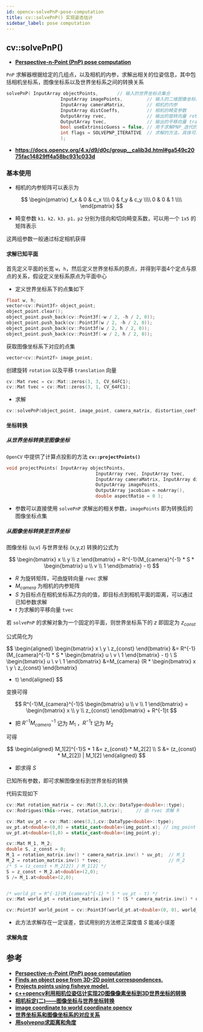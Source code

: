 ```yaml
---
id: opencv-solvePnP-pose-computation
title: cv::solvePnP() 实现姿态估计
sidebar_label: pose computation
---
```


## cv::solvePnP()
- **[Perspective-n-Point (PnP) pose computation](https://docs.opencv.org/4.x/d5/d1f/calib3d_solvePnP.html)**

`PnP` 求解器根据给定的几组点，以及相机的内参，求解出相关的位姿信息，其中包括相机坐标系，图像坐标系以及世界坐标系之间的转换关系

``` cpp
solvePnP( InputArray objectPoints,       // 输入的世界坐标点集合
                    InputArray imagePoints,         // 输入的二维图像坐标点集
                    InputArray cameraMatrix,        // 相机的内参
                    InputArray distCoeffs,          // 相机的畸变参数
                    OutputArray rvec,               // 输出的旋转向量 rotation
                    OutputArray tvec,               // 输出的平移向量 translation
                    bool useExtrinsicGuess = false, // 用于求解PNP_迭代的参数，如果为 true 则会不断优化求解结果
                    int flags = SOLVEPNP_ITERATIVE  // 求解的方法，具体可以查阅文档
                    );
```
- **https://docs.opencv.org/4.x/d9/d0c/group__calib3d.html#ga549c2075fac14829ff4a58bc931c033d**

### 基本使用

- 相机的内参矩阵可以表示为

$$
\begin{pmatrix}
    f_x & 0 & c_x \\\\
    0 & f_y & c_y \\\\
    0 & 0 & 1 \\\\
\end{pmatrix}
$$

- 畸变参数 `k1，k2，k3，p1，p2` 分别为径向和切向畸变系数，可以用一个 `1x5` 的矩阵表示

这两组参数一般通过标定相机获得

#### 求解已知平面

首先定义平面的长宽 `w`，`h`，然后定义世界坐标系的原点，并得到平面4个定点与原点的关系，假设定义坐标系原点为平面中心

- 定义世界坐标系下的点集如下

``` cpp
float w, h;
vector<cv::Point3f> object_point;
object_point.clear();
object_point.push_back(cv::Point3f(-w / 2, -h / 2, 0));
object_point.push_back(cv::Point3f(w / 2, -h / 2, 0));
object_point.push_back(cv::Point3f(w / 2, h / 2, 0));
object_point.push_back(cv::Point3f(-w / 2, h / 2, 0));
```

获取图像坐标系下对应的点集

``` cpp
vector<cv::Point2f> image_point;
```

创建旋转 `rotation` 以及平移 `translation` 向量

``` cpp
cv::Mat rvec = cv::Mat::zeros(3, 3, CV_64FC1);
cv::Mat tvec = cv::Mat::zeros(3, 1, CV_64FC1);
```

- 求解

``` cpp
cv::solvePnP(object_point, image_point, camera_matrix, distortion_coeffs, rvec, tvec, cv::SOLVEPNP_IPPE_SQUARE);
```

#### 坐标转换

##### 从世界坐标转换至图像坐标

`OpenCV` 中提供了计算点投影的方法 **`cv::projectPoints()`**

``` cpp
void projectPoints( InputArray objectPoints,
                                 InputArray rvec, InputArray tvec,
                                 InputArray cameraMatrix, InputArray distCoeffs,
                                 OutputArray imagePoints,
                                 OutputArray jacobian = noArray(),
                                 double aspectRatio = 0 );
```
- 参数可以直接使用 `solvePnP` 求解出的相关参数，`imagePoints` 即为转换后的图像坐标点集

##### 从图像坐标转换至世界坐标

图像坐标 (u,v) 与世界坐标 (x,y,z) 转换的公式为

$$
\begin{bmatrix}
x \\
y \\
z 
\end{bmatrix} = R^{-1}(M_{camera}^{-1} * S * 
\begin{bmatrix}
u \\
v \\
1 
\end{bmatrix} - t)
$$

- $R$ 为旋转矩阵，可由旋转向量 `rvec` 求解
- $M_{camera}$ 为相机的内参矩阵
- $S$ 为目标点在相机坐标系Z方向的值，即目标点到相机平面的距离，可以通过已知参数求解
- $t$ 为求解的平移向量 `tvec`

若 `solvePnP` 的求解对象为一个固定的平面，则世界坐标系下的 $z$ 即固定为 $z_{const}$

公式简化为

$$
\begin{aligned}
\begin{bmatrix}
x \\
y \\
z_{const} 
\end{bmatrix} &= R^{-1}(M_{camera}^{-1} * S * 
\begin{bmatrix}
u \\
v \\
1 
\end{bmatrix} - t) \\
S \begin{bmatrix}
u \\
v \\
1 
\end{bmatrix} &=M_{camera} (R *  \begin{bmatrix}
x \\
y \\
z_{const} 
\end{bmatrix}
 + t)
\end{aligned}
$$

变换可得

$$
R^{-1}M_{camera}^{-1}S 
\begin{bmatrix}
u \\
v \\
1 
\end{bmatrix} = \begin{bmatrix}
x \\
y \\
z_{const} 
\end{bmatrix} + R^{-1}t
$$

- 把 $R^{-1}M_{camera}^{-1}$ 记为 $M_1$ ，$R^{-1}t$ 记为 $M_2$

可得

$$
\begin{aligned}
M_1[2]^{-1}S * 1 &= z_{const} * M_2[2] \\
S &= (z_{const} * M_2[2]) | M_1[2]
\end{aligned}
$$
- 即求得 $S$

已知所有参数，即可求解图像坐标到世界坐标的转换

代码实现如下
``` cpp
cv::Mat rotation_matrix = cv::Mat(3,3,cv::DataType<double>::type);
cv::Rodrigues(this->rvec, rotation_matrix);     // 由 rvec 求解 R

cv::Mat uv_pt = cv::Mat::ones(3,1,cv::DataType<double>::type);
uv_pt.at<double>(0,0) = static_cast<double>(img_point.x); // img_point 为图像坐标点
uv_pt.at<double>(1,0) = static_cast<double>(img_point.y);

cv::Mat M_1, M_2;
double S, z_const = 0;
M_1 = rotation_matrix.inv() * camera_matrix.inv() * uv_pt;  // M_1
M_2 = rotation_matrix.inv() * tvec;                         // M_2
/* S = (z_const + M_2[2]) / M_1[2] */
S = z_const + M_2.at<double>(2,0);
S /= M_1.at<double>(2,0);


/* world_pt = R^{-1}(M_{camera}^{-1} * S * uv_pt - t) */
cv::Mat world_pt = rotation_matrix.inv() * (S * camera_matrix.inv() * uv_pt - tvec);

cv::Point3f world_point = cv::Point3f(world_pt.at<double>(0, 0), world_pt.at<double>(1, 0), world_pt.at<double>(2, 0));
```
- 此方法求解存在一定误差，尝试用别的方法修正深度值 $S$ 能减小误差

#### 求解角度


## 参考
- **[Perspective-n-Point (PnP) pose computation](https://docs.opencv.org/4.x/d5/d1f/calib3d_solvePnP.html)**
- **[Finds an object pose from 3D-2D point correspondences.](https://docs.opencv.org/4.x/d9/d0c/group__calib3d.html#ga549c2075fac14829ff4a58bc931c033d)**
- **[Projects points using fisheye model.](https://docs.opencv.org/4.x/db/d58/group__calib3d__fisheye.html#gab1ad1dc30c42ee1a50ce570019baf2c4)**
- **[c++opencv利用相机位姿估计实现2D图像像素坐标到3D世界坐标的转换](https://wenku.baidu.com/view/09121c81f624ccbff121dd36a32d7375a417c660.html)**
- **[相机标定(二)——图像坐标与世界坐标转换](https://www.guyuehome.com/7832)**
- **[image coordinate to world coordinate opencv](https://answers.opencv.org/question/62779/image-coordinate-to-world-coordinate-opencv/)**
- **[世界坐标系和图像坐标系的对应关系](https://blog.csdn.net/Bettyshasha/article/details/99061007)**
- **[用solvepnp求距离和角度](https://www.jianshu.com/p/1bf329da535b)**

